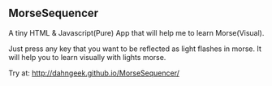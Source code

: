 MorseSequencer
------------------


A tiny HTML & Javascript(Pure) App that will help me to learn Morse(Visual).

Just press any key that you want to be reflected as light flashes in morse. It will help you to learn visually with lights morse.

Try at: http://dahngeek.github.io/MorseSequencer/
